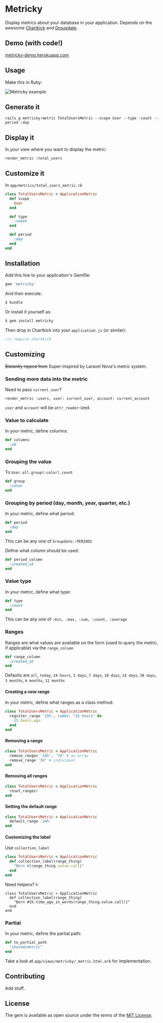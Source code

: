 # Metricky
Display metrics about your database in your application. Depends on the awesome [Chartkick](https://github.com/ankane/chartkick) and [Groupdate](https://github.com/ankane/groupdate).

## Demo (with code!)

[metricky-demo.herokuapp.com](https://metricky-demo.herokuapp.com)

## Usage

Make this in Ruby:

<img src="https://i.imgur.com/PQhFyAE.png" alt="Metricky example">


## Generate it 

`rails g metricky:metric TotalUsersMetric --scope User --type :count --period :day`

## Display it 

In your view where you want to display the metric: 

```erbruby
render_metric :total_users
```

## Customize it 

In `app/metrics/total_users_metric.rb`

```ruby 
class TotalUsersMetric < ApplicationMetric 
  def scope
    User
  end

  def type
    :count
  end

  def period
    :day 
  end
end
```

## Installation
Add this line to your application's Gemfile:

```ruby
gem 'metricky'
```

And then execute:
```bash
$ bundle
```

Or install it yourself as:
```bash
$ gem install metricky
```

Then drop in Chartkick into your `application.js` (or similar):

```javascript
//= require chartkick
```

## Customizing

~~Blatantly ripped from~~ Super-inspired by Laravel Nova's metric system.

### Sending more data into the metric

Need to pass `current_user`? 

```erbruby
render_metric :users, user: current_user, account: current_account
```

`user` and `account` will be `attr_reader`-ized.

### Value to calculate

In your metric, define columns:

```ruby 
def columns
  :id 
end
```

### Grouping the value

To `User.all.group(:color).count`

```ruby
def group
  :color 
end
```

### Grouping by period (day, month, year, quarter, etc.)

In your metric, define what period:

```ruby
def period 
  :day 
end
```

This can be any one of `Groupdate::PERIODS`

Define what column should be used:

```ruby
def period_column
  :created_at 
end
```

### Value type 

In your metric, define what type:

```ruby
def type 
  :count 
end
```

This can be any one of `:min, :max, :sum, :count, :average`

### Ranges

Ranges are what values are available on the form (used to query the metric, if applicable) via the `range_column`

```ruby 
def range_column
  :created_at
end
```

Defaults are `all`, `today`, `24 hours`, `3 days`, `7 days`, `10 days`, `14 days`, `30 days`, `3 months`, `6 months`, `12 months`

#### Creating a new range
In your metric, define what ranges as a class method:

```ruby
class TotalUsersMetric < ApplicationMetric
  register_range '15h', label: "15 hours" do 
    15.hours.ago   
  end
end
```

#### Removing a range

```ruby
class TotalUsersMetric < ApplicationMetric
  remove_ranges '24h', '7d' # an array 
  remove_range '3d' # individual 
end
```

#### Removing all ranges

```ruby
class TotalUsersMetric < ApplicationMetric
  reset_ranges!
end
```

#### Setting the default range 

```ruby
class TotalUsersMetric < ApplicationMetric
  default_range '24h'
end
```

#### Customizing the label

Use `collection_label`

```ruby 
class TotalUsersMetric < ApplicationMetric
  def collection_label(range_thing)
    "Born #{range_thing.value.call}"
  end
end 
```

Need helpers? `h`

```
class TotalUsersMetric < ApplicationMetric
  def collection_label(range_thing)
    "Born #{h.time_ago_in_words(range_thing.value.call)}"
  end
end 
```

### Partial

In your metric, define the partial path:

```ruby 
def to_partial_path
  "shared/metric"
end
```

Take a look at `app/views/metricky/_metric.html.erb` for implementation.

## Contributing
Add stuff.

## License
The gem is available as open source under the terms of the [MIT License](https://opensource.org/licenses/MIT).

